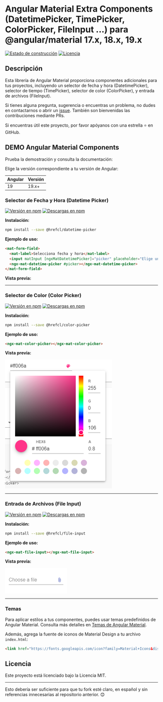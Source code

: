 # Angular Material Extra Components (DatetimePicker, TimePicker, ColorPicker, FileInput ...) para @angular/material 17.x, 18.x, 19.x

[![Estado de construcción](https://travis-ci.com/h2qutc/angular-material-components.svg?branch=master)](https://travis-ci.com/h2qutc/angular-material-components)
[![Licencia](https://img.shields.io/npm/l/angular-material-components.svg)](https://www.npmjs.com/package/angular-material-components)

## Descripción

Esta librería de Angular Material proporciona componentes adicionales para tus proyectos, incluyendo un selector de fecha y hora (DatetimePicker), selector de tiempo (TimePicker), selector de color (ColorPicker), y entrada de archivos (FileInput).

Si tienes alguna pregunta, sugerencia o encuentras un problema, no dudes en contactarnos o abrir un [issue](https://github.com/tu-usuario/tu-repo/issues). También son bienvenidas las contribuciones mediante PRs.

Si encuentras útil este proyecto, por favor apóyanos con una estrella ⭐ en GitHub.

## DEMO Angular Material Components

Prueba la demostración y consulta la documentación:

<!-- [DEMO EN VIVO Y DOCUMENTACIÓN](https://tu-usuario.github.io/tu-repo/) -->

Elige la versión correspondiente a tu versión de Angular:

| Angular | Versión                         |
| ------- | ------------------------------- |
| 19      | 19.x+                           |

### Selector de Fecha y Hora (Datetime Picker)

[![Versión en npm](https://badge.fury.io/js/%40angular-material-components%2Fdatetime-picker.svg)](https://www.npmjs.com/package/@hrefcl/datetime-picker)
[![Descargas en npm](https://img.shields.io/npm/dt/@hrefcl/datetime-picker.svg)]()

**Instalación:**

```bash
npm install --save @hrefcl/datetime-picker
```

**Ejemplo de uso:**

```html
<mat-form-field>
  <mat-label>Selecciona fecha y hora</mat-label>
  <input matInput [ngxMatDatetimePicker]="picker" placeholder="Elige una fecha y hora">
  <ngx-mat-datetime-picker #picker></ngx-mat-datetime-picker>
</mat-form-field>
```

**Vista previa:**


---

### Selector de Color (Color Picker)

[![Versión en npm](https://badge.fury.io/js/%40angular-material-components%2Fcolor-picker.svg)](https://www.npmjs.com/package/@hrefcl/color-picker)
[![Descargas en npm](https://img.shields.io/npm/dt/@hrefcl/color-picker.svg)]()

**Instalación:**

```bash
npm install --save @hrefcl/color-picker
```

**Ejemplo de uso:**

```html
<ngx-mat-color-picker></ngx-mat-color-picker>
```

**Vista previa:**

![Alt Text](demo_color_picker.png)

---

### Entrada de Archivos (File Input)

[![Versión en npm](https://badge.fury.io/js/%40angular-material-components%2Ffile-input.svg)](https://www.npmjs.com/package/@hrefcl/file-input)
[![Descargas en npm](https://img.shields.io/npm/dt/@hrefcl/file-input.svg)]()

**Instalación:**

```bash
npm install --save @hrefcl/file-input
```

**Ejemplo de uso:**

```html
<ngx-mat-file-input></ngx-mat-file-input>
```

**Vista previa:**

![Alt Text](demo_file_input.png)

---

### Temas

Para aplicar estilos a tus componentes, puedes usar temas predefinidos de Angular Material. Consulta más detalles en [Temas de Angular Material](https://material.angular.io/guide/theming#using-a-pre-built-theme).

Además, agrega la fuente de iconos de Material Design a tu archivo `index.html`:

```html
<link href="https://fonts.googleapis.com/icon?family=Material+Icons&display=block" rel="stylesheet">
```

## Licencia

Este proyecto está licenciado bajo la Licencia MIT.

---

Esto debería ser suficiente para que tu fork esté claro, en español y sin referencias innecesarias al repositorio anterior. 😊